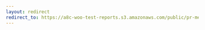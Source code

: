 ```yaml
---
layout: redirect
redirect_to: https://a8c-woo-test-reports.s3.amazonaws.com/public/pr-merge/37983/e2e/index.html
---
```

